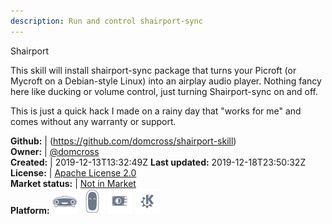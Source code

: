 ```yaml
---
description: Run and control shairport-sync
---
```

Shairport

This skill will install shairport-sync package that turns your Picroft (or Mycroft on a Debian-style Linux) into an airplay audio player. Nothing fancy here like ducking or volume control, just turning Shairport-sync on and off.

This is just a quick hack I made on a rainy day that "works for me" and comes without any warranty or support.

**Github:** | (https://github.com/domcross/shairport-skill)  
**Owner:** | [@domcross](https://github.com/domcross)  
**Created:** | 2019-12-13T13:32:49Z  **Last updated:** 2019-12-18T23:50:32Z  
**License:** | [Apache License 2.0](https://api.github.com/licenses/apache-2.0)  
**Market status:** | [Not in Market](https://market.mycroft.ai/skill/)  
**Platform:**   ![](.gitbook/assets/mark-1-icon.png)  ![](.gitbook/assets/mark-2-icon.png)  ![](.gitbook/assets/picroft-icon.png)  ![](.gitbook/assets/kde.png)   
